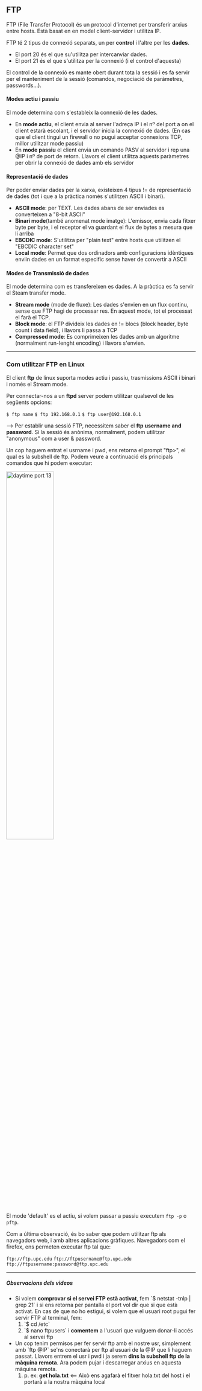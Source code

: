 <h2>FTP</h2>

FTP (File Transfer Protocol) és un protocol d'internet per transferir arxius entre hosts.
Està basat en en model client-servidor i utilitza IP.

FTP té 2 tipus de connexió separats, un per **control** i l'altre per les **dades**.
<ul>
<li> El port 20 és el que su'utilitza per intercanviar dades. </li>
<li> El port 21 és el que s'utilitza per la connexió (i el control d'aquesta) </li>
</ul>

El control de la connexió es mante obert durant tota la sessió i es fa servir per el manteniment de la sessió (comandos, negociació de paràmetres, passwords...).

<h4>Modes actiu i passiu</h4>
El mode determina com s'estableix la connexió de les dades.

<ul>
  <li> En <b>mode actiu</b>, el client envia al server l'adreça IP i el nº del port a on el client estarà escolant, i el servidor inicia la connexió de dades.
(En cas que el client tingui un firewall o no pugui acceptar connexions TCP, millor utilitzar mode passiu) </li>
  <li> En <b>mode passiu</b> el client envia un comando PASV al servidor i rep una @IP i nº de port de retorn. Llavors el client utilitza aquests paràmetres per obrir la connexió de dades amb els servidor </li>
</ul>

<h4>Representació de dades</h4>
Per poder enviar dades per la xarxa, existeixen 4 tipus != de representació de dades (tot i que a la pràctica només s'utilitzen ASCII i binari).
<ul>
  <li> <b>ASCII mode</b>: per TEXT. Les dades abans de ser enviades es converteixen a "8-bit ASCII" </li>
  <li> <b>Binari mode</b>(també anomenat mode imatge): L'emissor, envia cada fitxer byte per byte, i el receptor el va guardant el flux de bytes a mesura que li arriba</li>
  <li> <b>EBCDIC mode</b>: S'utilitza per "plain text" entre hosts que utilitzen el "EBCDIC character set" </li>
  <li> <b>Local mode</b>: Permet que dos ordinadors amb configuracions idèntiques enviin dades en un format especific sense haver de convertir a ASCII </li>
</ul>

<h4>Modes de Transmissió de dades</h4>
El mode determina com es transfereixen es dades. A la pràctica es fa servir el Steam transfer mode.

<ul>
  <li> <b>Stream mode</b> (mode de fluxe): Les dades s'envien en un flux continu, sense que FTP hagi de processar res. En aquest mode, tot el processat el farà el TCP.</li>
  <li> <b>Block mode</b>: el FTP divideix les dades en != blocs (block header, byte count i data field), i llavors li passa a TCP </li>
  <li> <b>Compressed mode</b>: Es comprimeixen les dades amb un algoritme (normalment run-lenght encoding) i llavors s'envien. </li>
</ul>

---

<h3>Com utilitzar FTP en Linux</h3>

El client **ftp** de linux suporta modes actiu i passiu, trasmissions ASCII i binari i només el Stream mode.

Per connectar-nos a un **ftpd** server podem utilitzar qualsevol de les següents opcions:

`$ ftp name`
`$ ftp 192.168.0.1`
`$ ftp user@192.168.0.1`

--> Per establir una sessió FTP, necessitem saber el **ftp username and password**. 
Si la sessió és anònima, normalment, podem utilitzar "anonymous" com a user & password.

Un cop haguem entrat el usrname i pwd, ens retorna el prompt "ftp>", el qual es la subshell de ftp.
Podem veure a continuació els principals comandos que hi podem executar:

<img src="https://github.com/akaKush/Basic-Network-Applications/blob/main/Practica3/ftp_commands.png" 
alt="daytime port 13" width="50%" height="50%"/>

El mode 'default' es el actiu, si volem passar a passiu executem `ftp -p` o `pftp`.

Com a última observació, és bo saber que podem utilitzar ftp als navegadors web, i amb altres aplicacions gràfiques.
Navegadors com el firefox, ens permeten executar ftp tal que:

`ftp://ftp.upc.edu`
`ftp://ftpusername@ftp.upc.edu`
`ftp://ftpusername:password@ftp.upc.edu`

---

<h5>Observacions dels videos</h5>
<ul>
  <li> Si volem <b>comprovar si el servei FTP està activat</b>, fem `$ netstat -tnlp | grep 21` i si ens retorna per pantalla el port vol dir que si que està activat.
En cas de que no ho estigui, si volem que el usuari root pugui fer servir FTP al terminal, fem:      <ol>
    <li> `$ cd /etc` </li>
    <li> `$ nano ftpusers` i <b>comentem</b> a l'usuari que vulguem donar-li accés al servei ftp </li>
   </ol> 
  </li>
  <li> Un cop tenim permisos per fer servir ftp amb el nostre usr, simplement amb `ftp @IP` se'ns conectarà per ftp al usuari de la @IP que li haguem passat. Llavors entrem el usr i pwd i ja serem <b>dins la subshell ftp de la màquina remota</b>. Ara podem pujar i descarregar arxius en aquesta màquina remota.
    <ol><li>p. ex: <b>get hola.txt</b> <== Això ens agafarà el fitxer hola.txt del host i el portarà a la nostra màquina local </li></ol>
  </li> 


